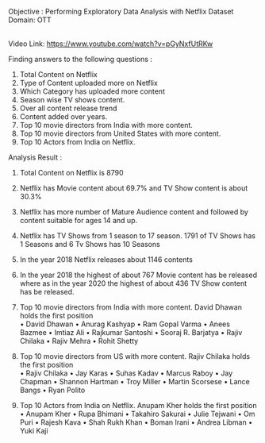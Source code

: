 
Objective : Performing Exploratory Data Analysis with Netflix Dataset<BR>
Domain: OTT<BR><BR>

Video Link: https://www.youtube.com/watch?v=pGyNxfUtRKw<br>

Finding answers to the following questions :
1. Total Content on Netflix
2. Type of Content uploaded more on Netflix
3. Which Category has uploaded more content
4. Season wise TV shows content.
5. Over all content release trend
6. Content added over years.
7. Top 10 movie directors from India with more content.
8. Top 10 movie directors from United States with more content.
9. Top 10 Actors from India on Netflix.

Analysis Result :
1. Total Content on Netflix is 8790
2. Netflix has Movie content about 69.7% and TV Show content is about 30.3%  
3. Netflix has more number of Mature Audience content and followed by content suitable for ages 14 and up.
4. Netflix has TV Shows from 1 season to 17 season. 1791 of TV Shows has 1 Seasons  and 6 Tv Shows has 10 Seasons 
5. In the year 2018 Netflix releases about 1146 contents
6. In the year 2018 the highest of about 767 Movie content has be released where as in the year 2020 the highest of about 436 TV Show content has be released.
7. Top 10 movie directors from India with more content. David Dhawan holds the first position<BR>
 • David Dhawan
 • Anurag Kashyap
 • Ram Gopal Varma
 • Anees Bazmee
 • Imtiaz Ali
 • Rajkumar Santoshi
 • Sooraj R. Barjatya
 • Rajiv Chilaka
 • Rajiv Mehra
 • Rohit Shetty

8. Top 10 movie directors from US with more content. Rajiv Chilaka holds the first position<BR>
 • Rajiv Chilaka
 • Jay Karas
 • Suhas Kadav
 • Marcus Raboy
 • Jay Chapman
 • Shannon Hartman
 • Troy Miller
 • Martin Scorsese
 • Lance Bangs
 • Ryan Polito
 
9. Top 10 Actors from India on Netflix. Anupam Kher holds the first position <BR>
 • Anupam Kher
 • Rupa Bhimani
 • Takahiro Sakurai
 • Julie Tejwani
 • Om Puri
 • Rajesh Kava
 • Shah Rukh Khan
 • Boman Irani
 • Andrea Libman
 • Yuki Kaji


 


